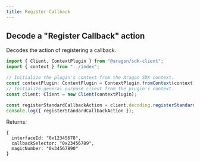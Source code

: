 ```yaml
---
title: Register Callback
---
```


## Decode a "Register Callback" action

Decodes the action of registering a callback.

```ts
import { Client, ContextPlugin } from "@aragon/sdk-client";
import { context } from "../index";

// Initialize the plugin's context from the Aragon SDK context.
const contextPlugin: ContextPlugin = ContextPlugin.fromContext(context);
// Initialize general purpose client from the plugin's context.
const client: Client = new Client(contextPlugin);

const registerStandardCallbackAction = client.decoding.registerStandardCallbackAction(new Uint8Array([0, 10, 20, 30]));
console.log({ registerStandardCallbackAction });
```


Returns:

```
{
  interfaceId: "0x12345678",
  callbackSelector: "0x23456789",
  magicNumber: "0x34567890"
}
```